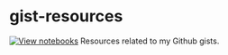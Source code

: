 # gist-resources
[![View notebooks](http://wolfr.am/HAAhzkRq)](http://wolfr.am/Vw4V516t)
Resources related to my Github gists.
